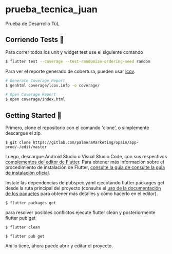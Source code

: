 # prueba_tecnica_juan

Prueba de Desarrollo TüL

## Corriendo Tests 🧪

Para correr todos los unit y widget test use el siguiente comando

```sh
$ flutter test --coverage --test-randomize-ordering-seed random
```
Para ver el reporte generado de cobertura, pueden usar [lcov](https://github.com/linux-test-project/lcov).

```sh
# Generate Coverage Report
$ genhtml coverage/lcov.info -o coverage/

# Open Coverage Report
$ open coverage/index.html
```

## Getting Started  🚀

Primero, clone el repositorio con el comando 'clone', o simplemente descargue el zip.

`$ git clone https://gitlab.com/palmeraMarketing/opain/app-prod/-/edit/master`

Luego, descargue Android Studio o Visual Studio Code, con sus respectivos [complementos del editor de Flutter](https://flutter.dev/docs/get-started/editor). Para obtener más información sobre el procedimiento de instalación de Flutter, [consulte la guia de consulte la guia de instalación oficial](https://flutter.dev/).

Instale las dependencias de pubspec.yaml ejecutando flutter packages get desde la ruta principal del proyecto (consulte el [uso de la documentación de los paquetes](https://flutter.dev/docs/development/packages-and-plugins/using-packages#adding-a-package-dependency-to-an-app) para obtener más detalles y cómo hacerlo en el editor).

`$ flutter packages get`

para resolver posibles conflictos ejecute flutter clean y posteriormente flutter pub get

`$ flutter clean` 

`$ flutter pub get`

Ahí lo tiene, ahora puede abrir y editar el proyecto.
